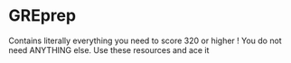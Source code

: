 # GREprep

Contains literally everything you need to score 320 or higher !
You do not need ANYTHING else.
Use these resources and ace it
